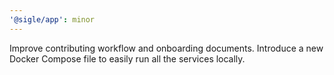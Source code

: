 ```yaml
---
'@sigle/app': minor
---
```


Improve contributing workflow and onboarding documents. Introduce a new Docker Compose file to easily run all the services locally.

